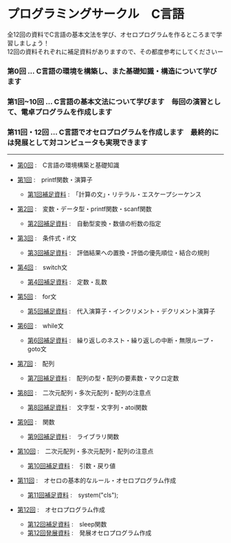 # プログラミングサークル　C言語

全12回の資料でC言語の基本文法を学び、オセロプログラムを作るところまで学習しましょう！  
12回の資料それぞれに補足資料がありますので、その都度参考にしてくださいー  

### 第0回 … C言語の環境を構築し、また基礎知識・構造について学びます
### 第1回~10回 … C言語の基本文法について学びます　毎回の演習として、電卓プログラムを作成します
### 第11回・12回 … C言語でオセロプログラムを作成します　最終的には発展として対コンピュータも実現できます

---

- [第0回](C/pc_0.md)  :　C言語の環境構築と基礎知識  

- [第1回](pc_1.md)  :　printf関数・演算子  
  -  [第1回補足資料](pc_1+.md)  :　「計算の文」・リテラル・エスケープシーケンス  
 
- [第2回](pc_2.md)  :　変数・データ型・printf関数・scanf関数
  -  [第2回補足資料](pc_2+.md)  :　自動型変換・数値の桁数の指定  

- [第3回](pc_3.md)  :　条件式・if文
  -  [第3回補足資料](pc_3+.md)  :　評価結果への置換・評価の優先順位・結合の規則  

- [第4回](pc_4.md)  :　switch文
  -  [第4回補足資料](pc_4+.md)  :　定数・乱数  
 
- [第5回](pc_5.md)  :　for文
  -  [第5回補足資料](pc_5+.md)  :　代入演算子・インクリメント・デクリメント演算子  

- [第6回](pc_6.md)  :　while文
  -  [第6回補足資料](pc_6+.md)  :　繰り返しのネスト・繰り返しの中断・無限ループ・goto文  

- [第7回](pc_7.md)  :　配列
  -  [第7回補足資料](pc_7+.md)  :　配列の型・配列の要素数・マクロ定数  

- [第8回](pc_8.md)  :　二次元配列・多次元配列・配列の注意点
  -  [第8回補足資料](pc_8+.md)  :　文字型・文字列・atoi関数  

- [第9回](pc_9.md)  :　関数
  -  [第9回補足資料](pc_9+.md)  :　ライブラリ関数  

- [第10回](pc_10.md)  :　二次元配列・多次元配列・配列の注意点
  -  [第10回補足資料](pc_10+.md)  :　引数・戻り値  

- [第11回](pc_11.md)  :　オセロの基本的なルール・オセロプログラム作成
  -  [第11回補足資料](pc_11+.md)  :　system("cls");  

- [第12回](pc_12.md)  :　オセロプログラム作成
  -  [第12回補足資料](pc_12+.md)  :　sleep関数
  -  [第12回発展資料](pc_12++.md)  :　発展オセロプログラム作成
